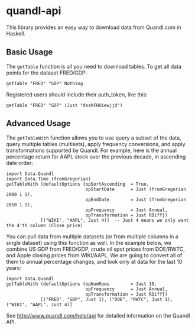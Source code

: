# quandl-api

This library provides an easy way to download data from Quandl.com in Haskell.

## Basic Usage

The `getTable` function is all you need to download tables.
To get all data points for the dataset FRED/GDP:

    getTable "FRED" "GDP" Nothing

Registered users should include their auth_token, like this:

    getTable "FRED" "GDP" (Just "dsahFHUiewjjd")

## Advanced Usage

The `getTableWith` function allows you to use query a subset of the data,
query multiple tables (multisets), apply frequency conversions,
and apply transformations supported by Quandl.
For example, here is the annual percentage return for AAPL stock
over the previous decade, in ascending date order:

    import Data.Quandl
    import Data.Time (fromGregorian)
    getTableWith (defaultOptions {opSortAscending  = True, 
                                  opStartDate      = Just (fromGregorian 2000 1 1), 
                                  opEndDate        = Just (fromGregorian 2010 1 1), 
                                  opFrequency      = Just Annual, 
                                  opTransformation = Just RDiff})
                 [("WIKI", "AAPL", Just 4)]  -- Just 4 means we only want the 4'th column (Close price)

You can pull data from multiple datasets (or from multiple columns in a single dataset) using this function as well.
In the example below, we combine US GDP from FRED/GDP, crude oil spot prices from DOE/RWTC, and Apple closing prices from WIKI/AAPL. 
We are going to convert all of them to annual percentage changes, and look only at data for the last 10 years:

    import Data.Quandl
    getTableWith (defaultOptions {opNumRows        = Just 10,
                                  opFrequency      = Just Annual,
                                  opTransformation = Just RDiff})
                 [("FRED", "GDP", Just 1), ("DOE", "RWTC", Just 1), ("WIKI", "AAPL", Just 4)]

See http://www.quandl.com/help/api for detailed information on the Quandl API.

